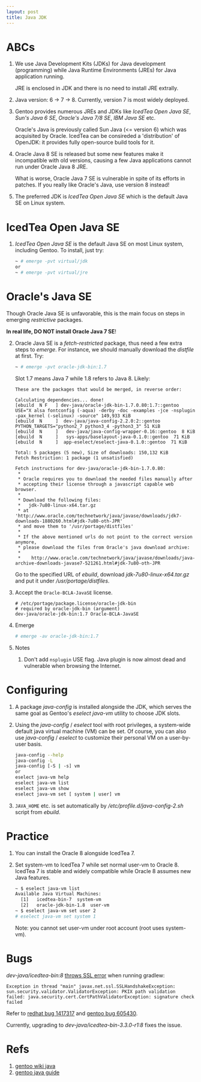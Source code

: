 ```yaml
---
layout: post
title: Java JDK
---
```


# ABCs

1. We use Java Development Kits (JDKs) for Java development (programming) while Java Runtime Environments (JREs) for Java application running.

    JRE is enclosed in JDK and there is no need to install JRE extrally.
2. Java version: 6 -> 7 -> 8. Currently, version 7 is most widely deployed.
2. Gentoo provides numerous JREs and JDKs like *IcedTea Open Java SE*,  *Sun's Java 6 SE*, *Oracle's Java 7/8 SE*, *IBM Java SE* etc.

    Oracle's Java is previously called Sun Java (<= version 6) which was acquisited by Oracle. IcedTea can be consireded a 'distribution' of OpenJDK: it provides fully open-source build tools for it.
3. Oracle Java 8 SE is released but some new features make it incompatible with old versions, causing a few Java applications cannot run under Oracle Java 8 JRE.

    What is worse, Oracle Java 7 SE is vulnerable in spite of its efforts in patches. If you really like Oracle's Java, use version 8 instead!
4. The preferred JDK is *IcedTea Open Java SE* which is the default Java SE on Linux system.

# IcedTea Open Java SE

1. *IcedTea Open Java SE* is the default Java SE on most Linux system, including Gentoo. To install, just try:

    ```bash
    ~ # emerge -pvt virtual/jdk
    or
    ~ # emerge -pvt virtual/jre
    ```

# Oracle's Java SE

Though Oracle Java SE is unfavorable, this is the main focus on steps in emerging *restrictive* packages.

**In real life, DO NOT install Oracle Java 7 SE**!

2. Oracle Java SE is a *fetch-restricted* package, thus need a few extra steps to *emerge*. For instance, we should manually download the *distfile* at first. Try:

    ```bash
    ~ # emerge -pvt oracle-jdk-bin:1.7
    ```
    Slot 1.7 means Java 7 while 1.8 refers to Java 8. Likely:

    ```
    These are the packages that would be merged, in reverse order:

    Calculating dependencies... done!
    [ebuild  N F   ] dev-java/oracle-jdk-bin-1.7.0.80:1.7::gentoo  USE="X alsa fontconfig (-aqua) -derby -doc -examples -jce -nsplugin -pax_kernel (-selinux) -source" 149,933 KiB
    [ebuild  N     ]  dev-java/java-config-2.2.0:2::gentoo  PYTHON_TARGETS="python2_7 python3_4 -python3_3" 51 KiB
    [ebuild  N     ]   dev-java/java-config-wrapper-0.16::gentoo  8 KiB
    [ebuild  N     ]   sys-apps/baselayout-java-0.1.0::gentoo  71 KiB
    [ebuild  N     ]  app-eselect/eselect-java-0.1.0::gentoo  71 KiB

    Total: 5 packages (5 new), Size of downloads: 150,132 KiB
    Fetch Restriction: 1 package (1 unsatisfied)

    Fetch instructions for dev-java/oracle-jdk-bin-1.7.0.80:
     * 
     * Oracle requires you to download the needed files manually after
     * accepting their license through a javascript capable web browser.
     * 
     * Download the following files:
     *   jdk-7u80-linux-x64.tar.gz
     * at 'http://www.oracle.com/technetwork/java/javase/downloads/jdk7-downloads-1880260.html#jdk-7u80-oth-JPR'
     * and move them to '/usr/portage/distfiles'
     * 
     * If the above mentioned urls do not point to the correct version anymore,
     * please download the files from Oracle's java download archive:
     * 
     *    http://www.oracle.com/technetwork/java/javase/downloads/java-archive-downloads-javase7-521261.html#jdk-7u80-oth-JPR
    ```
    Go to the specified URL of *ebuild*, download *jdk-7u80-linux-x64.tar.gz* and put it under */usr/portage/distfiles*.
3. Accept the `Oracle-BCLA-JavaSE` license.

    ```
    # /etc/portage/package.license/oracle-jdk-bin
    # required by oracle-jdk-bin (argument)
    dev-java/oracle-jdk-bin:1.7 Oracle-BCLA-JavaSE
    ```
4. Emerge

    ```bash
    # emerge -av oracle-jdk-bin:1.7
    ```
5. Notes
    1. Don't add `nsplugin` USE flag. Java plugin is now almost dead and vulnerable when browsing the Internet.
    
# Configuring

1. A package *java-config* is installed alongside the JDK, which serves the same goal as Gentoo's *eselect java-vm* utility to choose JDK slots.
2. Using the *java-config* / *eselect* tool with root privileges, a system-wide default java virtual machine (VM) can be set. Of course, you can also use *java-config* / *eselect* to customize their personal VM on a user-by-user basis. 

    ```bash
    java-config --help
    java-config -L
    java-config [-S | -s] vm
    or
    eselect java-vm help
    eselect java-vm list
    eselect java-vm show
    eselect java-vm set [ system | user] vm
    ```
    
3. `JAVA_HOME` etc. is set automatically by */etc/profile.d/java-config-2.sh* script from *ebuild*.

# Practice

1. You can install the Oracle 8 alongside IcedTea 7.
2. Set system-vm to IcedTea 7 while set normal user-vm to Oracle 8.  IcedTea 7 is stable and widely compatible while Oracle 8 assumes new Java features.

    ```bash
    ~ $ eselect java-vm list
    Available Java Virtual Machines:
      [1]   icedtea-bin-7  system-vm
      [2]   oracle-jdk-bin-1.8  user-vm
    ~ $ eselect java-vm set user 2
    # eselect java-vm set system 1
    ```
    Note: you cannot set user-vm under root account (root uses system-vm).

# Bugs

*dev-java/icedtea-bin:8* [throws SSL error](https://github.com/JesusFreke/smali/issues/514) when running gradlew:

```
Exception in thread "main" javax.net.ssl.SSLHandshakeException: sun.security.validator.ValidatorException: PKIX path validation failed: java.security.cert.CertPathValidatorException: signature check failed
```

Refer to [redhat bug 1417317](https://bugzilla.redhat.com/show_bug.cgi?id=1417317) and [gentoo bug 605430](https://bugs.gentoo.org/show_bug.cgi?id=605430).

Currently, upgrading to *dev-java/icedtea-bin-3.3.0-r1:8* fixes the issue.

# Refs

1. [gentoo wiki java](https://wiki.gentoo.org/wiki/Java)
2. [gentoo java guide](https://wiki.gentoo.org/wiki/Project:Java/User_Guide)
